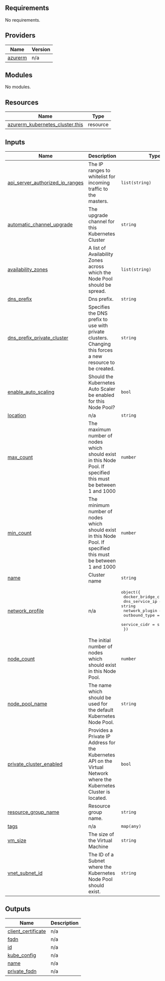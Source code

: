 ## Requirements

No requirements.

## Providers

| Name | Version |
|------|---------|
| <a name="provider_azurerm"></a> [azurerm](#provider\_azurerm) | n/a |

## Modules

No modules.

## Resources

| Name | Type |
|------|------|
| [azurerm_kubernetes_cluster.this](https://registry.terraform.io/providers/hashicorp/azurerm/latest/docs/resources/kubernetes_cluster) | resource |

## Inputs

| Name | Description | Type | Default | Required |
|------|-------------|------|---------|:--------:|
| <a name="input_api_server_authorized_ip_ranges"></a> [api\_server\_authorized\_ip\_ranges](#input\_api\_server\_authorized\_ip\_ranges) | The IP ranges to whitelist for incoming traffic to the masters. | `list(string)` | `[]` | no |
| <a name="input_automatic_channel_upgrade"></a> [automatic\_channel\_upgrade](#input\_automatic\_channel\_upgrade) | The upgrade channel for this Kubernetes Cluster | `string` | `null` | no |
| <a name="input_availability_zones"></a> [availability\_zones](#input\_availability\_zones) | A list of Availability Zones across which the Node Pool should be spread. | `list(string)` | `[]` | no |
| <a name="input_dns_prefix"></a> [dns\_prefix](#input\_dns\_prefix) | Dns prefix. | `string` | n/a | yes |
| <a name="input_dns_prefix_private_cluster"></a> [dns\_prefix\_private\_cluster](#input\_dns\_prefix\_private\_cluster) | Specifies the DNS prefix to use with private clusters. Changing this forces a new resource to be created. | `string` | `null` | no |
| <a name="input_enable_auto_scaling"></a> [enable\_auto\_scaling](#input\_enable\_auto\_scaling) | Should the Kubernetes Auto Scaler be enabled for this Node Pool? | `bool` | `false` | no |
| <a name="input_location"></a> [location](#input\_location) | n/a | `string` | n/a | yes |
| <a name="input_max_count"></a> [max\_count](#input\_max\_count) | The maximum number of nodes which should exist in this Node Pool. If specified this must be between 1 and 1000 | `number` | `null` | no |
| <a name="input_min_count"></a> [min\_count](#input\_min\_count) | The minimum number of nodes which should exist in this Node Pool. If specified this must be between 1 and 1000 | `number` | `null` | no |
| <a name="input_name"></a> [name](#input\_name) | Cluster name | `string` | n/a | yes |
| <a name="input_network_profile"></a> [network\_profile](#input\_network\_profile) | n/a | <pre>object({<br>    docker_bridge_cidr = string<br>    dns_service_ip     = string<br>    network_plugin     = string<br>    outbound_type      = string<br>    service_cidr       = string<br>  })</pre> | `null` | no |
| <a name="input_node_count"></a> [node\_count](#input\_node\_count) | The initial number of nodes which should exist in this Node Pool. | `number` | `1` | no |
| <a name="input_node_pool_name"></a> [node\_pool\_name](#input\_node\_pool\_name) | The name which should be used for the default Kubernetes Node Pool. | `string` | `"default"` | no |
| <a name="input_private_cluster_enabled"></a> [private\_cluster\_enabled](#input\_private\_cluster\_enabled) | Provides a Private IP Address for the Kubernetes API on the Virtual Network where the Kubernetes Cluster is located. | `bool` | `false` | no |
| <a name="input_resource_group_name"></a> [resource\_group\_name](#input\_resource\_group\_name) | Resource group name. | `string` | n/a | yes |
| <a name="input_tags"></a> [tags](#input\_tags) | n/a | `map(any)` | n/a | yes |
| <a name="input_vm_size"></a> [vm\_size](#input\_vm\_size) | The size of the Virtual Machine | `string` | `"Standard_DS2_v2"` | no |
| <a name="input_vnet_subnet_id"></a> [vnet\_subnet\_id](#input\_vnet\_subnet\_id) | The ID of a Subnet where the Kubernetes Node Pool should exist. | `string` | `null` | no |

## Outputs

| Name | Description |
|------|-------------|
| <a name="output_client_certificate"></a> [client\_certificate](#output\_client\_certificate) | n/a |
| <a name="output_fqdn"></a> [fqdn](#output\_fqdn) | n/a |
| <a name="output_id"></a> [id](#output\_id) | n/a |
| <a name="output_kube_config"></a> [kube\_config](#output\_kube\_config) | n/a |
| <a name="output_name"></a> [name](#output\_name) | n/a |
| <a name="output_private_fqdn"></a> [private\_fqdn](#output\_private\_fqdn) | n/a |
